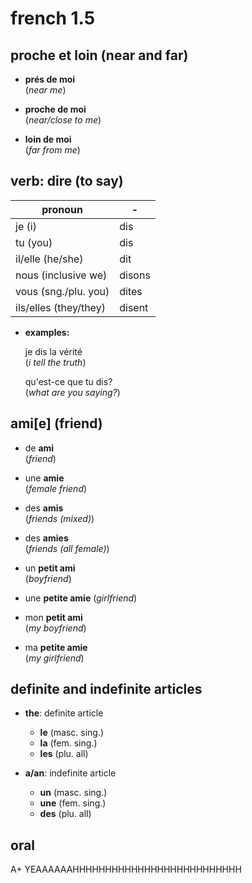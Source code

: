 # french 1.5

## proche et loin (near and far)

- **prés de moi**  
  (_near me_)

- **proche de moi**  
  (_near/close to me_)

- **loin de moi**  
  (_far from me_)

## verb: dire (to say)

| pronoun                | -                 |
|------------------------|-------------------|
| je                 (i) | dis               |
| tu               (you) | dis               |
| il/elle       (he/she) | dit               |
| nous    (inclusive we) | disons            |
| vous   (sng./plu. you) | dites             |
| ils/elles  (they/they) | disent            |

- **examples:**

  je dis la vérité  
  (_i tell the truth_)

  qu'est-ce que tu dis?  
  (_what are you saying?_)

## ami[e] (friend)

- de **ami**  
  (_friend_)

- une **amie**  
  (_female friend_)

- des **amis**  
  (_friends (mixed)_)

- des **amies**  
  (_friends (all female)_)

- un **petit ami**  
  (_boyfriend_)

- une **petite amie**
  (_girlfriend_)

- mon **petit ami**  
  (_my boyfriend_)

- ma **petite amie**  
  (_my girlfriend_)

## definite and indefinite articles

- **the**: definite article  
  - **le** (masc. sing.)  
  - **la** (fem. sing.)  
  - **les** (plu. all)

- **a/an**: indefinite article
  - **un** (masc. sing.)  
  - **une** (fem. sing.)  
  - **des** (plu. all)

## oral

A+ YEAAAAAAHHHHHHHHHHHHHHHHHHHHHHHHHH
